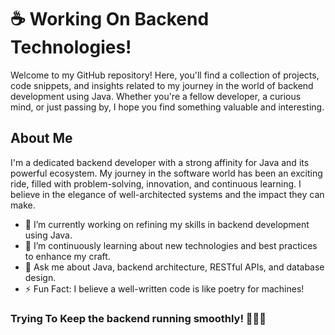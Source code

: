 # ☕ Working On Backend Technologies!

Welcome to my GitHub repository! Here, you'll find a collection of projects, code snippets, and insights related to my journey in the world of backend development using Java. Whether you're a fellow developer, a curious mind, or just passing by, I hope you find something valuable and interesting.

## About Me

I'm a dedicated backend developer with a strong affinity for Java and its powerful ecosystem. My journey in the software world has been an exciting ride, filled with problem-solving, innovation, and continuous learning. I believe in the elegance of well-architected systems and the impact they can make.

- 🔭 I’m currently working on refining my skills in backend development using Java.
- 🌱 I’m continuously learning about new technologies and best practices to enhance my craft.
- 💬 Ask me about Java, backend architecture, RESTful APIs, and database design.
- ⚡ Fun Fact: I believe a well-written code is like poetry for machines!


### Trying To Keep the backend running smoothly! 👨‍💻🚀
